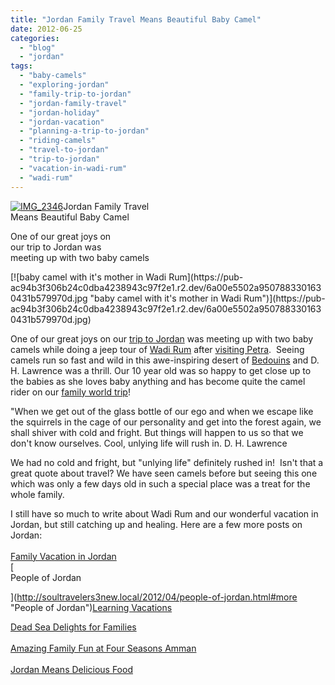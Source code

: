```yaml
---
title: "Jordan Family Travel Means Beautiful Baby Camel"
date: 2012-06-25
categories: 
  - "blog"
  - "jordan"
tags: 
  - "baby-camels"
  - "exploring-jordan"
  - "family-trip-to-jordan"
  - "jordan-family-travel"
  - "jordan-holiday"
  - "jordan-vacation"
  - "planning-a-trip-to-jordan"
  - "riding-camels"
  - "travel-to-jordan"
  - "trip-to-jordan"
  - "vacation-in-wadi-rum"
  - "wadi-rum"
---
```


[![IMG_2346](https://pub-ac94b3f306b24c0dba4238943c97f2e1.r2.dev/6a00e5502a950788330168ea272f0e970c.jpg "IMG_2346")](https://pub-ac94b3f306b24c0dba4238943c97f2e1.r2.dev/6a00e5502a950788330168ea272f0e970c.jpg)Jordan Family Travel  
Means Beautiful Baby Camel  
  
One of our great joys on  
our trip to Jordan was  
meeting up with two baby camels

<!--more--> [![baby camel with it's mother in Wadi Rum](https://pub-ac94b3f306b24c0dba4238943c97f2e1.r2.dev/6a00e5502a9507883301630431b579970d.jpg "baby camel with it's mother in Wadi Rum")](https://pub-ac94b3f306b24c0dba4238943c97f2e1.r2.dev/6a00e5502a9507883301630431b579970d.jpg)  
  
One of our great joys on our [trip to Jordan](http://soultravelers3new.local/2011/05/jordan-family-travel-is-it-safe.html "Trip to Jordan family style") was meeting up with two baby camels while doing a jeep tour of [Wadi Rum](http://soultravelers3new.local/2011/07/wadi-rum-bedouin-honeymoon-suite-.html "wadi rum") after [visiting Petra](http://soultravelers3new.local/2011/06/family-vacation-petra-wow-.html "Visiting Petra").  Seeing camels run so fast and wild in this awe-inspiring desert of [Bedouins](http://soultravelers3new.local/2012/02/bedouins-in-jordan.html "bedouins") and D. H. Lawrence was a thrill. Our 10 year old was so happy to get close up to the babies as she loves baby anything and has become quite the camel rider on our [family world trip](http://soultravelers3new.local/2010/04/around-the-world-family-travel-soultravelers3-digital-nomad-global-international-family-travel.html "around the world famly trip")!  
  
"When we get out of the glass bottle of our ego and when we escape like the squirrels in the cage of our personality and get into the forest again, we shall shiver with cold and fright. But things will happen to us so that we don't know ourselves. Cool, unlying life will rush in. D. H. Lawrence  
  
We had no cold and fright, but "unlying life" definitely rushed in!  Isn't that a great quote about travel? We have seen camels before but seeing this one which was only a few days old in such a special place was a treat for the whole family.  
  
I still have so much to write about Wadi Rum and our wonderful vacation in Jordan, but still catching up and healing. Here are a few more posts on Jordan:  
[  
Family Vacation in Jordan](http://soultravelers3new.local/2011/05/jordan-tourismsmartest-.html#more "family vacation in Jordan")  
[  
People of Jordan  
  
](http://soultravelers3new.local/2012/04/people-of-jordan.html#more "People of Jordan")[Learning Vacations](http://soultravelers3new.local/2011/09/learning-vacations-educational-trips-that-teach-kids.html#more "learning vacations")  
  
[Dead Sea Delights for Families](http://soultravelers3new.local/2011/11/dead-sea-delights-for-families.html#more "Dead sea delights for families")  
[  
Amazing Family Fun at Four Seasons Amman](http://soultravelers3new.local/2011/07/amazing-family-fun-at-four-seasons-amman.html#more "Amazing family fun at four seasons amman")  
[  
Jordan Means Delicious Food](http://soultravelers3new.local/2012/03/jordan-means-delicious-food.html#more "Jordan means delicious food")
